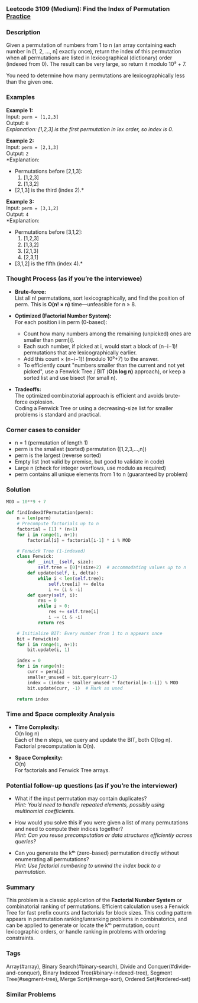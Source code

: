 ### Leetcode 3109 (Medium): Find the Index of Permutation [Practice](https://leetcode.com/problems/find-the-index-of-permutation)

### Description  
Given a permutation of numbers from 1 to n (an array containing each number in [1, 2, ..., n] exactly once), return the index of this permutation when all permutations are listed in lexicographical (dictionary) order (indexed from 0). The result can be very large, so return it modulo 10⁹ + 7.

You need to determine how many permutations are lexicographically less than the given one.

### Examples  

**Example 1:**  
Input: `perm = [1,2,3]`  
Output: `0`  
*Explanation: [1,2,3] is the first permutation in lex order, so index is 0.*

**Example 2:**  
Input: `perm = [2,1,3]`  
Output: `2`  
*Explanation:  
- Permutations before [2,1,3]:  
  1. [1,2,3]  
  2. [1,3,2]  
- [2,1,3] is the third (index 2).*

**Example 3:**  
Input: `perm = [3,1,2]`  
Output: `4`  
*Explanation:  
- Permutations before [3,1,2]:  
  1. [1,2,3]  
  2. [1,3,2]  
  3. [2,1,3]  
  4. [2,3,1]  
- [3,1,2] is the fifth (index 4).*

### Thought Process (as if you’re the interviewee)  
- **Brute-force:**  
  List all n! permutations, sort lexicographically, and find the position of perm. This is **O(n! × n)** time—unfeasible for n ≥ 8.

- **Optimized (Factorial Number System):**  
  For each position i in perm (0-based):  
    - Count how many numbers among the remaining (unpicked) ones are smaller than perm[i].  
    - Each such number, if picked at i, would start a block of (n−i−1)! permutations that are lexicographically earlier.  
    - Add this count × (n−i−1)! (modulo 10⁹+7) to the answer.
  - To efficiently count "numbers smaller than the current and not yet picked", use a Fenwick Tree / BIT (**O(n log n)** approach), or keep a sorted list and use bisect (for small n).

- **Tradeoffs:**  
  The optimized combinatorial approach is efficient and avoids brute-force explosion.  
  Coding a Fenwick Tree or using a decreasing-size list for smaller problems is standard and practical.

### Corner cases to consider  
- n = 1 (permutation of length 1)
- perm is the smallest (sorted) permutation ([1,2,3,...,n])
- perm is the largest (reverse sorted)
- Empty list (not valid by premise, but good to validate in code)
- Large n (check for integer overflows, use modulo as required)
- perm contains all unique elements from 1 to n (guaranteed by problem)

### Solution

```python
MOD = 10**9 + 7

def findIndexOfPermutation(perm):
    n = len(perm)
    # Precompute factorials up to n
    factorial = [1] * (n+1)
    for i in range(1, n+1):
        factorial[i] = factorial[i-1] * i % MOD

    # Fenwick Tree (1-indexed)
    class Fenwick:
        def __init__(self, size):
            self.tree = [0]*(size+2)  # accommodating values up to n
        def update(self, i, delta):
            while i < len(self.tree):
                self.tree[i] += delta
                i += (i & -i)
        def query(self, i):
            res = 0
            while i > 0:
                res += self.tree[i]
                i -= (i & -i)
            return res

    # Initialize BIT: Every number from 1 to n appears once
    bit = Fenwick(n)
    for i in range(1, n+1):
        bit.update(i, 1)

    index = 0
    for i in range(n):
        curr = perm[i]
        smaller_unused = bit.query(curr-1)
        index = (index + smaller_unused * factorial[n-1-i]) % MOD
        bit.update(curr, -1)  # Mark as used

    return index
```

### Time and Space complexity Analysis  

- **Time Complexity:**  
  O(n log n)  
  Each of the n steps, we query and update the BIT, both O(log n). Factorial precomputation is O(n).

- **Space Complexity:**  
  O(n)  
  For factorials and Fenwick Tree arrays.

### Potential follow-up questions (as if you’re the interviewer)  

- What if the input permutation may contain duplicates?  
  *Hint: You’d need to handle repeated elements, possibly using multinomial coefficients.*

- How would you solve this if you were given a list of many permutations and need to compute their indices together?  
  *Hint: Can you reuse precomputation or data structures efficiently across queries?*

- Can you generate the kᵗʰ (zero-based) permutation directly without enumerating all permutations?  
  *Hint: Use factorial numbering to unwind the index back to a permutation.*

### Summary
This problem is a classic application of the **Factorial Number System** or combinatorial ranking of permutations. Efficient calculation uses a Fenwick Tree for fast prefix counts and factorials for block sizes. This coding pattern appears in permutation ranking/unranking problems in combinatorics, and can be applied to generate or locate the kᵗʰ permutation, count lexicographic orders, or handle ranking in problems with ordering constraints.

### Tags
Array(#array), Binary Search(#binary-search), Divide and Conquer(#divide-and-conquer), Binary Indexed Tree(#binary-indexed-tree), Segment Tree(#segment-tree), Merge Sort(#merge-sort), Ordered Set(#ordered-set)

### Similar Problems
